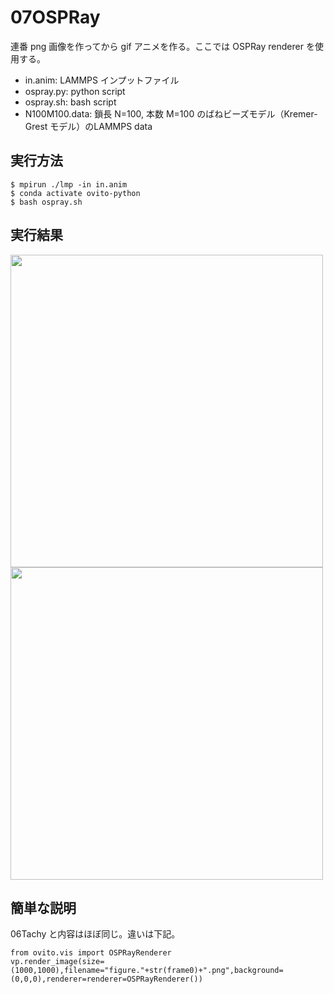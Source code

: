 # 07OSPRay
連番 png 画像を作ってから gif アニメを作る。ここでは OSPRay renderer を使用する。
- in.anim: LAMMPS インプットファイル
- ospray.py: python script
- ospray.sh: bash script
- N100M100.data: 鎖長 N=100, 本数 M=100 のばねビーズモデル（Kremer-Grest モデル）のLAMMPS data

## 実行方法
```
$ mpirun ./lmp -in in.anim
$ conda activate ovito-python
$ bash ospray.sh
```

## 実行結果
<img src=https://github.com/t-murash/OVITO-Tips/blob/master/07OSPRay/movie.gif width=500px>

<img src=https://github.com/t-murash/OVITO-Tips/blob/master/07OSPRay/figure.001.png width=500px>

## 簡単な説明
06Tachy と内容はほぼ同じ。違いは下記。
```
from ovito.vis import OSPRayRenderer
vp.render_image(size=(1000,1000),filename="figure."+str(frame0)+".png",background=(0,0,0),renderer=renderer=OSPRayRenderer())
```


